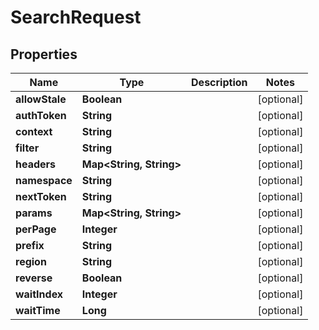 

# SearchRequest


## Properties

Name | Type | Description | Notes
------------ | ------------- | ------------- | -------------
**allowStale** | **Boolean** |  |  [optional]
**authToken** | **String** |  |  [optional]
**context** | **String** |  |  [optional]
**filter** | **String** |  |  [optional]
**headers** | **Map&lt;String, String&gt;** |  |  [optional]
**namespace** | **String** |  |  [optional]
**nextToken** | **String** |  |  [optional]
**params** | **Map&lt;String, String&gt;** |  |  [optional]
**perPage** | **Integer** |  |  [optional]
**prefix** | **String** |  |  [optional]
**region** | **String** |  |  [optional]
**reverse** | **Boolean** |  |  [optional]
**waitIndex** | **Integer** |  |  [optional]
**waitTime** | **Long** |  |  [optional]



